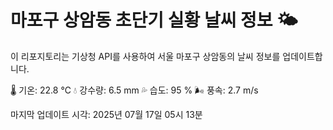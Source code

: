 
# 마포구 상암동 초단기 실황 날씨 정보 🌤️

이 리포지토리는 기상청 API를 사용하여 서울 마포구 상암동의 날씨 정보를 업데이트합니다. 

🌡️ 기온: 22.8 ℃
💧 강수량: 6.5 mm
💦 습도: 95 %
🌬️ 풍속: 2.7 m/s

마지막 업데이트 시각: 2025년 07월 17일 05시 13분    

